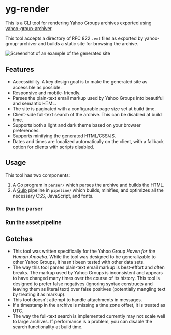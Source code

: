 # yg-render

This is a CLI tool for rendering Yahoo Groups archives exported using
[yahoo-group-archiver](https://github.com/IgnoredAmbience/yahoo-group-archiver).

This tool accepts a directory of RFC 822 `.eml` files as exported by
yahoo-group-archiver and builds a static site for browsing the archive.

![Screenshot of an example of the generated site](./docs/hha-screenshot.png)

## Features

- Accessibility. A key design goal is to make the generated site as accessible
  as possible.
- Responsive and mobile-friendly.
- Parses the plain-text email markup used by Yahoo Groups into beautiful and
  semantic HTML.
- The site is paginated with a configurable page size set at build time.
- Client-side full-text search of the archive. This can be disabled at build
  time.
- Supports both a light and dark theme based on your browser preferences.
- Supports minifying the generated HTML/CSS/JS.
- Dates and times are localized automatically on the client, with a fallback
  option for clients with scripts disabled.

## Usage

This tool has two components:

1. A Go program in `parser/` which parses the archive and builds the HTML.
2. A [Gulp](https://gulpjs.com/) pipeline in `pipeline/` which builds,
   minifies, and optimizes all the necessary CSS, JavaScript, and fonts.

### Run the parser

### Run the asset pipeline

## Gotchas

- This tool was written specifically for the Yahoo Group *Haven for the Human
  Amoeba*. While the tool was designed to be generalizable to other Yahoo
  Groups, it hasn't been tested with other data sets.
- The way this tool parses plain-text email markup is best-effort and often
  breaks. The markup used by Yahoo Groups is inconsistent and appears to have
  changed many times over the course of its history. This tool is designed to
  prefer false negatives (ignoring syntax constructs and leaving them as
  literal text) over false positives (potentially mangling text by treating it
  as markup).
- This tool doesn't attempt to handle attachments in messages.
- If a timestamp in the archive is missing a time zone offset, it is treated as
  UTC.
- The way the full-text search is implemented currently may not scale well to
  large archives. If performance is a problem, you can disable the search
  functionality at build time.
